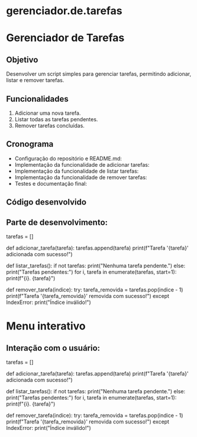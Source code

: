 ﻿# gerenciador.de.tarefas
# Gerenciador de Tarefas

## Objetivo
Desenvolver um script simples para gerenciar tarefas, permitindo adicionar, listar e remover tarefas.

## Funcionalidades
1. Adicionar uma nova tarefa.
2. Listar todas as tarefas pendentes.
3. Remover tarefas concluídas.

## Cronograma
-  Configuração do repositório e README.md:
-  Implementação da funcionalidade de adicionar tarefas:
-  Implementação da funcionalidade de listar tarefas: 
-  Implementação da funcionalidade de remover tarefas:
-  Testes e documentação final: 



## Código desenvolvido
## Parte de desenvolvimento:
tarefas = []

def adicionar_tarefa(tarefa):
    tarefas.append(tarefa)
    print(f"Tarefa '{tarefa}' adicionada com sucesso!")

def listar_tarefas():
    if not tarefas:
        print("Nenhuma tarefa pendente.")
    else:
        print("Tarefas pendentes:")
        for i, tarefa in enumerate(tarefas, start=1):
            print(f"{i}. {tarefa}")

def remover_tarefa(indice):
    try:
        tarefa_removida = tarefas.pop(indice - 1)
        print(f"Tarefa '{tarefa_removida}' removida com sucesso!")
    except IndexError:
        print("Índice inválido!")

# Menu interativo
## Interação com o usuário:
tarefas = []

def adicionar_tarefa(tarefa):
    tarefas.append(tarefa)
    print(f"Tarefa '{tarefa}' adicionada com sucesso!")

def listar_tarefas():
    if not tarefas:
        print("Nenhuma tarefa pendente.")
    else:
        print("Tarefas pendentes:")
        for i, tarefa in enumerate(tarefas, start=1):
            print(f"{i}. {tarefa}")

def remover_tarefa(indice):
    try:
        tarefa_removida = tarefas.pop(indice - 1)
        print(f"Tarefa '{tarefa_removida}' removida com sucesso!")
    except IndexError:
        print("Índice inválido!")

